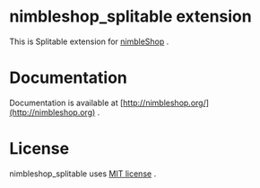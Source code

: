 # nimbleshop_splitable extension

This is Splitable extension for [nimbleShop](http://www.nimbleshop.com) .

# Documentation

Documentation is available at [http://nimbleshop.org/](http://nimbleshop.org) .

# License

nimbleshop_splitable uses [MIT license](http://www.opensource.org/licenses/mit-license.php) .

